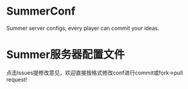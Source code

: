 # SummerConf
Summer server configs, every player can commit your ideas.
# Summer服务器配置文件
点击Issues提修改意见，欢迎直接按格式修改conf进行commit或fork->pull request!
